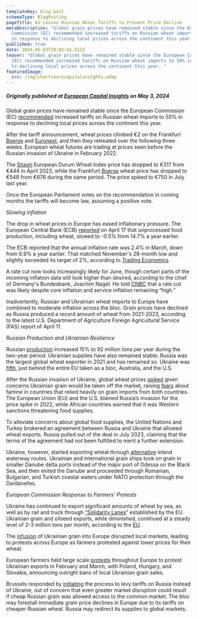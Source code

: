 ```yaml
---
templateKey: blog-post
schemaType: BlogPosting
pageTitle: EU Levies Russian Wheat Tariffs to Prevent Price Decline
metaDescription: "Global grain prices have remained stable since the European
  Commission (EC) recommended increased tariffs on Russian wheat imports to 50%
  in response to declining local prices across the continent this year. "
published: true
date: 2024-05-03T20:02:41.512Z
teaser: "Global grain prices have remained stable since the European Commission
  (EC) recommended increased tariffs on Russian wheat imports to 50% in response
  to declining local prices across the continent this year. "
featuredImage:
  src: /img/chartseurocapitalinsights.webp
---
```

##### *Originally published at [European Capital Insights](https://europeancapitalinsights.substack.com/p/eu-levies-russian-wheat-tariffs-to) on May 3, 2024*

Global grain prices have remained stable since the European Commission (EC) [recommended](https://neighbourhood-enlargement.ec.europa.eu/news/commission-proposes-increased-tariffs-russian-and-belarusian-grain-products-2024-03-22_en) increased tariffs on Russian wheat imports to 50% in response to declining local prices across the continent this year.

After the tariff announcement, wheat prices climbed €2 on the Frankfurt [Boerse](https://www.boerse-frankfurt.de/commodity/weizenpreis) and [Euronext](https://live.euronext.com/en/product/commodities-futures/EDW-DPAR), and then they retreated over the following three weeks. European wheat futures are trading at prices seen before the Russian invasion of Ukraine in February 2022.

The [Sitagri](https://live.euronext.com/en/product/commodities-futures/EDW-DPAR) European Durum Wheat Index price has dropped to €317 from €444 in April 2023, while the Frankfurt [Boerse](https://www.boerse-frankfurt.de/commodity/weizenpreis) wheat price has dropped to €548 from €676 during the same period. The price spiked to €750 in July last year.

Once the European Parliament votes on the recommendation in coming months the tariffs will become law, assuming a positive vote.

*Slowing inflation*

The drop in wheat prices in Europe has eased inflationary pressure. The European Central Bank (ECB) [reported](https://ec.europa.eu/eurostat/web/products-euro-indicators/w/2-17042024-ap) on April 17 that unprocessed food production, including wheat, slowed to -0.5% from 14.7% a year earlier.

The ECB reported that the annual inflation rate was 2.4% in March, down from 6.9% a year earlier. That matched November's 28-month low and slightly exceeded its target of 2%, according to [Trading Economics](https://tradingeconomics.com/euro-area/inflation-cpi).

A rate cut now looks increasingly likely for June, though certain parts of the incoming inflation data still look higher than desired, according to the chief of Germany's Bundesbank, Joachim Nagel. He told [CNBC](https://www.cnbc.com/2024/04/17/ecb-june-rate-cut-looks-increasingly-likely-but-still-caveats-joachim-nagel.html) that a rate cut was likely despite core inflation and service inflation remaining “high.”

Inadvertently, Russian and Ukrainian wheat imports to Europe have combined to moderate inflation across the bloc. Grain prices have declined as Russia produced a record amount of wheat from 2021-2023, according to the latest U.S. Department of Agriculture Foreign Agricultural Service (FAS) report of April 11.

*Russian Production and Ukrainian Resilience*

Russian [production](https://ipad.fas.usda.gov/countrysummary/default.aspx?id=RS&crop=Wheat) increased 15% to 92 million tons per year during the two-year period. Ukrainian supplies have also remained stable. Russia was the largest global wheat exporter in 2021 and has remained so. Ukraine was [fifth](https://www.rferl.org/a/top-10-wheat-exporters-russia-ukraine/31871594.html), just behind the entire EU taken as a bloc, Australia, and the U.S.

After the Russian invasion of Ukraine, global wheat prices [spiked](https://www.uswheat.org/wheatletter/russian-intervention-has-fueled-every-wheat-price-spike-since-2007/) given concerns Ukrainian grain would be taken off the market, raising [fears](https://www.wsj.com/articles/how-food-became-putins-new-strategic-weapon-11656849602) about famine in countries that relied heavily on grain imports from both countries. The European Union (EU) and the U.S. blamed Russia’s invasion for the price spike in 2022, while African countries warned that it was Western sanctions threatening food supplies.

To alleviate concerns about global food supplies, the United Nations and Turkey brokered an agreement between Russia and Ukraine that allowed wheat exports. Russia pulled out of the deal in July 2023, claiming that the terms of the agreement had not been fulfilled to merit a further extension.

Ukraine, however, started exporting wheat through [alternative](https://email.cpg-online.de/t/d-CD8FFE624CBF34712540EF23F30FEDED) inland waterway routes. Ukrainian and international grain ships took on grain in smaller Danube delta ports instead of the major port of Odessa on the Black Sea, and then exited the Danube and proceeded through Romanian, Bulgarian, and Turkish coastal waters under NATO protection through the Dardanelles.

*European Commission Response to Farmers’ Protests*

Ukraine has continued to export significant amounts of wheat by sea, as well as by rail and truck through [“Solidarity Lanes](https://transport.ec.europa.eu/news-events/news/european-commission-establish-solidarity-lanes-help-ukraine-export-agricultural-goods-2022-05-12_en)” established by the EU. Ukrainian grain and oilseed exports, while diminished, continued at a steady level of 2-3 million tons per month, according to the [EU](https://eu-solidarity-ukraine.ec.europa.eu/eu-assistance-ukraine/eu-ukraine-solidarity-lanes_en).

The [infusion](https://www.agriculture.com/markets/newswire/have-western-sanctions-on-russia-impacted-its-wheat-exports) of Ukrainian grain into Europe disrupted local markets, leading to protests across Europe as farmers protested against lower prices for their wheat.

European farmers held large scale [protests](https://apnews.com/article/poland-farmers-protest-ukraine-green-deal-68e62bb822ce6a09eefefe9b2909c023) throughout Europe to protest Ukrainian exports in February and March, with Poland, Hungary, and Slovakia, announcing outright bans of local Ukrainian grain sales.

Brussels responded by [initiating](https://fortune.com/europe/2024/03/22/europe-hit-russian-grain-tariffs-moscow-no-use-exports-wreak-havoc-eu-market/) the process to levy tariffs on Russia instead of Ukraine, out of concern that even greater market disruption could result if cheap Russian grain was allowed access to the common market. The bloc may forestall immediate grain price declines in Europe due to its tariffs on cheaper Russian wheat. Russia may redirect its supplies to global markets.